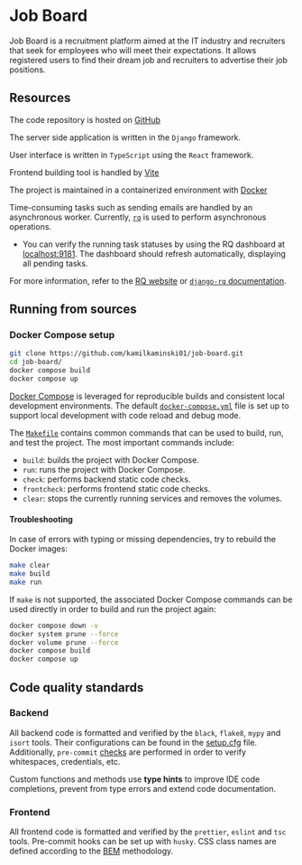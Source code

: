 # Job Board
Job Board is a recruitment platform aimed at the IT industry and recruiters
that seek for employees who will meet their expectations. It allows registered
users to find their dream job and recruiters to advertise their job positions.

## Resources

The code repository is hosted on [GitHub](https://github.com/kamilkaminski01/job-board)

The server side application is written in the `Django` framework.

User interface is written in `TypeScript` using the `React` framework.

Frontend building tool is handled by [Vite](https://vitejs.dev/)

The project is maintained in a containerized environment with [Docker](https://www.docker.com/)

Time-consuming tasks such as sending emails are
handled by an asynchronous worker. Currently, [`rq`](https://python-rq.org/)
is used to perform asynchronous operations.

- You can verify the running task statuses by using the RQ dashboard
  at [localhost:9181](http://localhost:9181). The dashboard should refresh
  automatically, displaying all pending tasks.

For more information, refer to the [RQ website](https://python-rq.org/)
or [`django-rq` documentation](https://github.com/rq/django-rq).

## Running from sources

### Docker Compose setup

```bash
git clone https://github.com/kamilkaminski01/job-board.git
cd job-board/
docker compose build
docker compose up
```

[Docker Compose](https://docs.docker.com/compose/install/) is leveraged
for reproducible builds and consistent local development environments.
The default [`docker-compose.yml`](docker-compose.yml) file is set up
to support local development with code reload and debug mode.

The [`Makefile`](Makefile) contains common commands that can be used to
build, run, and test the project. The most important commands include:
- `build`: builds the project with Docker Compose.
- `run`: runs the project with Docker Compose.
- `check`: performs backend static code checks.
- `frontcheck`: performs frontend static code checks.
- `clear`: stops the currently running services and removes the volumes.

#### Troubleshooting

In case of errors with typing or missing dependencies, try to rebuild the
Docker images:

```bash
make clear
make build
make run
```

If `make` is not supported, the associated Docker Compose commands can be
used directly in order to build and run the project again:

```bash
docker compose down -v
docker system prune --force
docker volume prune --force
docker compose build
docker compose up
```

## Code quality standards

### Backend

All backend code is formatted and verified by the `black`, `flake8`,
`mypy` and `isort` tools. Their configurations can be found in the
[setup.cfg](backend/setup.cfg) file. Additionally, `pre-commit` [checks](.pre-commit-config.yaml)
are performed in order to verify whitespaces, credentials, etc.

Custom functions and methods use **type hints** to improve IDE code
completions, prevent from type errors and extend code documentation.

### Frontend

All frontend code is formatted and verified by the `prettier`,
`eslint` and `tsc` tools. Pre-commit hooks can be set up with `husky`.
CSS class names are defined according to the
[BEM](http://getbem.com/introduction/) methodology.
